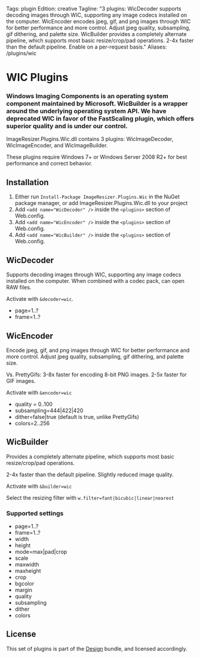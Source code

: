 Tags: plugin
Edition: creative
Tagline: "3 plugins:  WicDecoder supports decoding images through WIC, supporting any image codecs installed on the computer. WicEncoder encodes jpeg, gif, and png images through WIC for better performance and more control. Adjust jpeg quality, subsampling, gif dithering, and palette size. WicBuilder provides a completely alternate pipeline, which supports most basic resize/crop/pad operations. 2-4x faster than the default pipeline. Enable on a per-request basis."
Aliases: /plugins/wic


# WIC Plugins


### Windows Imaging Components is an operating system component maintained by Microsoft. WicBuilder is a wrapper around the underlying operating system API. **We have deprecated WIC in favor of the FastScaling plugin, which offers superior quality and is under our control.**

ImageResizer.Plugins.Wic.dll contains 3 plugins: WicImageDecoder, WicImageEncoder, and WicImageBuilder.

These plugins require Windows 7+ or Windows Server 2008 R2+ for best performance and correct behavior.

## Installation

1. Either run `Install-Package ImageResizer.Plugins.Wic` in the NuGet package manager, or add ImageResizer.Plugins.Wic.dll to your project
2. Add `<add name="WicDecoder" />` inside the `<plugins>` section of Web.config.
3. Add `<add name="WicEncoder" />` inside the `<plugins>` section of Web.config.
4. Add `<add name="WicBuilder" />` inside the `<plugins>` section of Web.config.


## WicDecoder

Supports decoding images through WIC, supporting any image codecs installed on the computer. When combined with a codec pack, can open RAW files. 

Activate with `&decoder=wic`. 

* page=1..?
* frame=1..?

## WicEncoder

Encode jpeg, gif, and png images through WIC for better performance and more control. Adjust jpeg quality, subsampling, gif dithering, and palette size.

Vs. PrettyGifs: 3-8x faster for encoding 8-bit PNG images. 2-5x faster for GIF images. 

Activate with `&encoder=wic`

* quality = 0..100
* subsampling=444|422|420
* dither=false|true (default is true, unlike PrettyGifs)
* colors=2..256


## WicBuilder

Provides a completely alternate pipeline, which supports most basic resize/crop/pad operations. 

2-4x faster than the default pipeline. Slightly reduced image quality.

Activate with `&builder=wic`

Select the resizing filter with `w.filter=fant|bicubic|linear|nearest`

### Supported settings

* page=1..?
* frame=1..?
* width
* height
* mode=max|pad|crop
* scale
* maxwidth
* maxheight
* crop
* bgcolor
* margin
* quality
* subsampling
* dither
* colors

## License

This set of plugins is part of the [Design](/plugins) bundle, and licensed accordingly.
